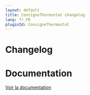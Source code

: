 ```yaml
---
layout: default
title: ConsigneThermostat changelog
lang: fr_FR
pluginId: ConsigneThermostat
---
```


# Changelog



# Documentation

[Voir la documentation]({{site.baseurl}}/{{page.pluginId}}/{{page.lang}})
